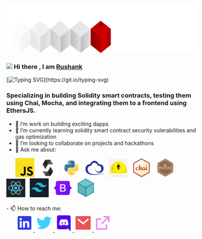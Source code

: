 <p align="center">
<img src="https://github.com/Rushanksavant/Rushanksavant/blob/main/BlockchainAnimation.gif" width="703" height="128"/>
</p>

### <img src="https://raw.githubusercontent.com/MartinHeinz/MartinHeinz/master/wave.gif" width="30"/> Hi there , I am <a href="https://rushank-eth.netlify.app/">Rushank</a> 

[![Typing SVG](https://readme-typing-svg.herokuapp.com?color=EC4899&multiline=true&height=80&lines=I'm+a+Data+Scientist+turned+;Web3.0+developer.;I+love+to+code+smart+contracts.)](https://git.io/typing-svg)

### Specializing in building Solidity smart contracts, testing them using Chai, Mocha, and integrating them to a frontend using EthersJS.

- 🔭 I’m work on building exciting dapps
- 🌱 I’m currently learning solidity smart contract security vulerabilities and gas optimization
- 👯 I’m looking to collaborate on projects and hackathons
- 💬 Ask me about:
<div>
  &nbsp &nbsp &nbsp
  <kbd><img src="https://github.com/Rushanksavant/Rushanksavant/blob/main/imgs/JS.PNG" width="50" /></kbd> &nbsp
  <kbd><img src="https://github.com/Rushanksavant/Rushanksavant/blob/main/imgs/Sol.PNG" width="50" /></kbd> &nbsp
  <kbd><img src="https://github.com/Rushanksavant/Rushanksavant/blob/main/imgs/python.PNG" width="50" /></kbd> &nbsp
  <kbd><img src="https://github.com/Rushanksavant/Rushanksavant/blob/main/imgs/ethersjs.PNG" width="50" /></kbd> &nbsp
  <kbd><img src="https://github.com/Rushanksavant/Rushanksavant/blob/main/imgs/hardhat.PNG" width="50" /></kbd> &nbsp
  <kbd><img src="https://github.com/Rushanksavant/Rushanksavant/blob/main/imgs/chai.PNG" width="50" /></kbd> &nbsp
  <kbd><img src="https://github.com/Rushanksavant/Rushanksavant/blob/main/imgs/mocha.PNG" width="50" /></kbd> &nbsp
  <kbd><img src="https://github.com/Rushanksavant/Rushanksavant/blob/main/imgs/react.PNG" width="50" /></kbd> &nbsp
  <kbd><img src="https://github.com/Rushanksavant/Rushanksavant/blob/main/imgs/tailwind.PNG" width="50" /></kbd> &nbsp
  <kbd><img src="https://github.com/Rushanksavant/Rushanksavant/blob/main/imgs/boot.PNG" width="50" /></kbd> &nbsp
  <kbd><img src="https://github.com/Rushanksavant/Rushanksavant/blob/main/imgs/ipfs.PNG" width="50" /></kbd> &nbsp
 </div>
 <br>
 - 📫 How to reach me: 
 <div>
&nbsp &nbsp &nbsp 
  <a href="https://www.linkedin.com/in/rushank-savant/">
  <img src="https://github.com/Rushanksavant/Rushanksavant/blob/main/imgs/linkedin-box-fill.svg" /> 
  </a>
  <a href="https://twitter.com/irss350">
  <img src="https://github.com/Rushanksavant/Rushanksavant/blob/main/imgs/twitter-fill.svg" />
    </a>
  <a href="Rushank#5944">
  <img src="https://github.com/Rushanksavant/Rushanksavant/blob/main/imgs/discord-fill.svg" />
    </a>
  <a href="rssavant34@gmail.com">
  <img src="https://github.com/Rushanksavant/Rushanksavant/blob/main/imgs/mail-fill.svg" />
    </a>
  <a href="https://t.co/edEUIFCtKD">
  <img src="https://github.com/Rushanksavant/Rushanksavant/blob/main/imgs/external-link-line.svg" />
    </a>
 </div>
 
<!--
**Rushanksavant/Rushanksavant** is a ✨ _special_ ✨ repository because its `README.md` (this file) appears on your GitHub profile.

Here are some ideas to get you started:

- 🔭 I’m work on building exciting dapps
- 🌱 I’m currently learning solidity smart contract security vulerabilities and gas optimization
- 👯 I’m looking to collaborate on projects and hackathons
- 💬 Ask me about:

- 📫 How to reach me: 
- 😄 Pronouns: ...
- ⚡ Fun fact: ...
-->


